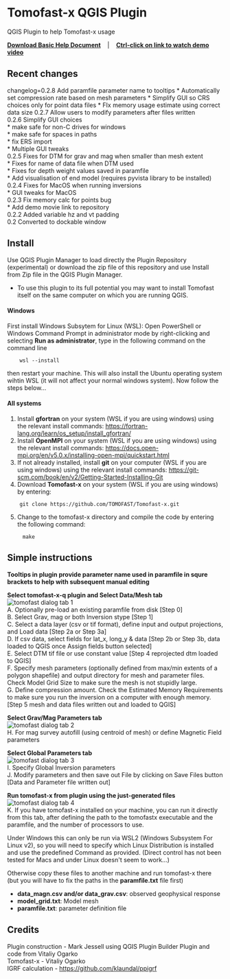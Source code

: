 # Tomofast-x QGIS Plugin
 QGIS Plugin to help Tomofast-x usage

 **<a href="https://tectonique.net/tomofast-x-q/Tomofast-x-q%20User%20Manual.pdf">Download Basic Help Document</a>**&nbsp;&nbsp;&nbsp; |&nbsp;&nbsp;&nbsp; **<a href="https://tectonique.net/tomofast-x-q/tomofast_demo.mp4">Ctrl-click on link to watch demo video</a>**

## Recent changes
changelog=0.2.8 Add paramfile parameter name to tooltips
    * Automatically set compression rate based on mesh parameters
    * Simplify GUI so CRS choices only for point data files
    * FIx memory usage estimate using correct data size
    0.2.7 Allow users to modify parameters after files written   
    0.2.6 Simplify GUI choices   
    * make safe for non-C drives for windows   
    * make safe for spaces in paths   
    * fix ERS import   
    * Multiple GUI tweaks   
    0.2.5 Fixes for DTM for grav and mag when smaller than mesh extent   
    * Fixes for name of data file when DTM used   
    * Fixes for depth weight values saved in paramfile   
    * Add visualisation of end model (requires pyvista library to be installed)   
    0.2.4 Fixes for MacOS when running inversions   
    * GUI tweaks for MacOS   
    0.2.3 Fix memory calc for points bug   
    * Add demo movie link to repository   
    0.2.2 Added variable hz and vt padding   
    0.2 Converted to dockable window   
    
## Install
Use QGIS Plugin Manager to load directly the Plugin Repository (experimental) or download the zip file of this repository and use Install from Zip file in the QGIS Plugin Manager.   
- To use this plugin to its full potential you may want to install Tomofast itself on the same computer on which you are running QGIS.

#### Windows
First install Windows Subsytem for Linux (WSL): Open PowerShell or Windows Command Prompt in administrator mode by right-clicking and selecting **Run as administrator**, type in the following command on the command line  
``` 
    wsl --install   
```
then restart your machine. This will also install the Ubuntu operating system wihtin WSL (it will not affect your normal windows system). Now follow the steps below...   

#### All systems
1) Install **gfortran** on your system (WSL if you are using windows) using the relevant install commands: https://fortran-lang.org/learn/os_setup/install_gfortran/   
2) Install **OpenMPI** on your system (WSL if you are using windows) using the relevant install commands: https://docs.open-mpi.org/en/v5.0.x/installing-open-mpi/quickstart.html   
3) If not already installed, install **git** on your computer (WSL if you are using windows) using the relevant install commands: https://git-scm.com/book/en/v2/Getting-Started-Installing-Git   
4) Download **Tomofast-x** on your system (WSL if you are using windows) by entering: 
```
    git clone https://github.com/TOMOFAST/Tomofast-x.git  
```

5) Change to the tomofast-x directory and compile the code by entering the following command:   
```
     make
```

## Simple instructions

**Tooltips in plugin provide parameter name used in paramfile in squre brackets to help with subsequent manual editing**   
   
**Select tomofast-x-q plugin and Select Data/Mesh tab**   
![tomofast dialog tab 1](plugin.png)    
A. Optionally pre-load an existing paramfile from disk [Step 0]      
B. Select Grav, mag or both Inversion stype [Step 1]   
C. Select a data layer (csv or tif format), define input and output projections, and Load data [Step 2a or Step 3a]   
D. If csv data, select fields for lat_x, long_y & data [Step 2b or Step 3b, data loaded to QGIS once Assign fields button selected]   
E. Select DTM tif file or use constant value [Step 4 reprojected dtm loaded to QGIS]   
F. Specify mesh parameters (optionally defined from max/min extents of a polygon shapefile) and output directory for mesh and parameter files. Check Model Grid Size to make sure the mesh is not stupidly large.    
G. Define compression amount. Check the Estimated Memory Requirements to make sure you run the inversion on a computer with enough memory.    
[Step 5 mesh and data files written out and loaded to QGIS]   
    

**Select Grav/Mag Parameters tab**   
![tomofast dialog tab 2](plugin2.png)    
H. For mag survey autofill (using centroid of mesh) or define Magnetic Field parameters   
   
**Select Global Parameters tab**   
![tomofast dialog tab 3](plugin3.png)     
I. Specify Global Inversion parameters   
J. Modify parameters and then save out  File by clicking on Save Files button [Data and Parameter file written out]   
   
**Run tomofast-x from plugin using the just-generated files**   
![tomofast dialog tab 4](plugin4.png)    
K. If you have tomofast-x installed on your machine, you can run it directly from this tab, after defining the path to the tomofastx executable and the paramfile, and the number of processors to use.    
   
Under Windows this can only be run via WSL2 (Windows Subsystem For Linux v2), so you will need to specify which Linux Distribution is installed and use the predefined Command as provided. (Direct control has not been tested for Macs and under Linux doesn't seem to work...)   
   
Otherwise copy these files to another machine and run tomofast-x there (but you will have to fix the paths in the **paramfile.txt** file first)    
- **data_magn.csv and/or data_grav.csv**: observed geophysical response   
- **model_grid.txt**: Model mesh   
- **paramfile.txt**: parameter definition file   

## Credits    
Plugin construction - Mark Jessell using QGIS Plugin Builder Plugin and code from Vitaliy Ogarko   
Tomofast-x - Vitaliy Ogarko   
IGRF calculation - https://github.com/klaundal/ppigrf  
